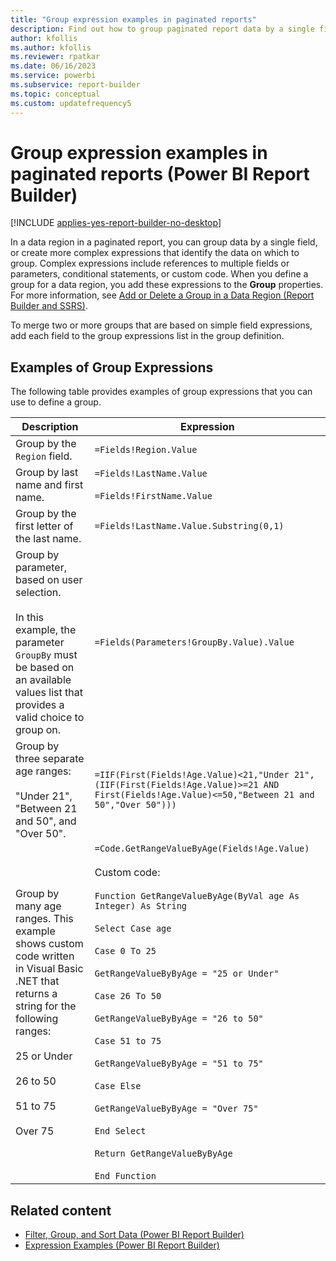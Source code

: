 ```yaml
---
title: "Group expression examples in paginated reports"
description: Find out how to group paginated report data by a single field or create more complex expressions that identify the data on which to group in Report Builder.
author: kfollis
ms.author: kfollis
ms.reviewer: rpatkar
ms.date: 06/16/2023
ms.service: powerbi
ms.subservice: report-builder
ms.topic: conceptual
ms.custom: updatefrequency5
---
```

# Group expression examples in paginated reports (Power BI Report Builder)

[!INCLUDE [applies-yes-report-builder-no-desktop](../../includes/applies-yes-report-builder-no-desktop.md)]

  In a data region in a paginated report, you can group data by a single field, or create more complex expressions that identify the data on which to group. Complex expressions include references to multiple fields or parameters, conditional statements, or custom code. When you define a group for a data region, you add these expressions to the **Group** properties. For more information, see [Add or Delete a Group in a Data Region (Report Builder and SSRS)](../report-design/add-delete-group-data-region-report-builder.md).

To merge two or more groups that are based on simple field expressions, add each field to the group expressions list in the group definition.

## Examples of Group Expressions

The following table provides examples of group expressions that you can use to define a group.

| Description | Expression |
| --- | --- |
| Group by the `Region` field. | `=Fields!Region.Value` |
| Group by last name and first name. | `=Fields!LastName.Value`<br /><br />`=Fields!FirstName.Value` |
| Group by the first letter of the last name. | `=Fields!LastName.Value.Substring(0,1)` |
| Group by parameter, based on user selection.<br /><br />In this example, the parameter `GroupBy` must be based on an available values list that provides a valid choice to group on. | `=Fields(Parameters!GroupBy.Value).Value` |
| Group by three separate age ranges:<br /><br />"Under 21", "Between 21 and 50", and "Over 50". | `=IIF(First(Fields!Age.Value)<21,"Under 21",(IIF(First(Fields!Age.Value)>=21 AND First(Fields!Age.Value)<=50,"Between 21 and 50","Over 50")))` |
| Group by many age ranges. This example shows custom code written in Visual Basic .NET that returns a string for the following ranges:<br /><br />25 or Under<br /><br />26 to 50<br /><br />51 to 75<br /><br />Over 75 | `=Code.GetRangeValueByAge(Fields!Age.Value)`<br /><br />Custom code:<br /><br />`Function GetRangeValueByAge(ByVal age As Integer) As String`<br /><br />`Select Case age`<br /><br />`Case 0 To 25`<br /><br />`GetRangeValueByByAge = "25 or Under"`<br /><br />`Case 26 To 50`<br /><br />`GetRangeValueByByAge = "26 to 50"`<br /><br />`Case 51 to 75`<br /><br />`GetRangeValueByByAge = "51 to 75"`<br /><br />`Case Else`<br /><br />`GetRangeValueByByAge = "Over 75"`<br /><br />`End Select`<br /><br />`Return GetRangeValueByByAge`<br /><br />`End Function` |

## Related content

- [Filter, Group, and Sort Data (Power BI Report Builder)](../report-design/filter-group-sort-data-report-builder.md)
- [Expression Examples (Power BI Report Builder)](./report-builder-expression-examples.md)
